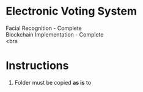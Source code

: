 # Electronic Voting System
Facial Recognition - Complete<br>
Blockchain Implementation - Complete<br><bra
# Instructions
1. Folder must be copied <b>as is</b> to 
